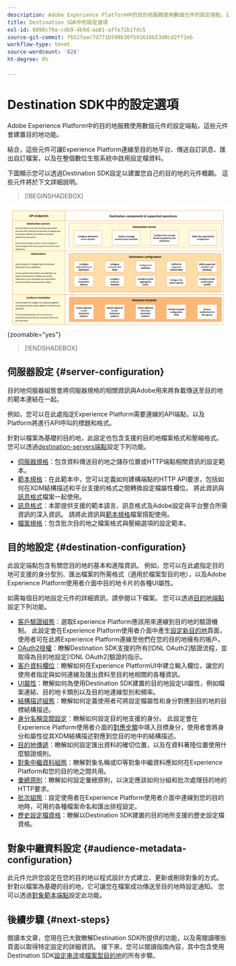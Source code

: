 ```yaml
---
description: Adobe Experience Platform中的目的地服務使用數個元件的設定端點，這些元件會建置目的地功能。 瞭解這些元件如何組合讓Experience Platform可連結到目的地合作夥伴、傳送自訂訊息，並在整個數位生態系統中啟用設定檔資料。
title: Destination SDK中的設定選項
exl-id: 8890c70a-cdb9-4b9d-aa81-affe72b1fdc5
source-git-commit: f652faac7d771b590b30f591616b53d0cd2ff1eb
workflow-type: tm+mt
source-wordcount: '828'
ht-degree: 0%

---
```


# Destination SDK中的設定選項

Adobe Experience Platform中的目的地服務使用數個元件的設定端點，這些元件會建置目的地功能。

結合，這些元件可讓Experience Platform連線至目的地平台、傳送自訂訊息、匯出自訂檔案，以及在整個數位生態系統中啟用設定檔資料。

下圖顯示您可以透過Destination SDK設定以建置您自己的目的地的元件概觀。 這些元件將於下文詳細說明。

>[!BEGINSHADEBOX]

![顯示Destination SDK元件、組態端點及其支援之作業的圖表。](../assets/functionality/destination-sdk-components-diagram.png){zoomable="yes"}

>[!ENDSHADEBOX]

## 伺服器設定 {#server-configuration}

目的地伺服器組態會將伺服器規格的相關資訊與Adobe用來將負載傳送至目的地的範本連結在一起。

例如，您可以在此處指定Experience Platform需要連線的API端點，以及Platform將進行API呼叫的標題和格式。

針對以檔案為基礎的目的地，此設定也包含支援的目的地檔案格式和壓縮格式。 您可以透過[destination-servers端點](../authoring-api/destination-server/create-destination-server.md)設定下列功能。

* [伺服器規格](destination-server/server-specs.md)：包含資料傳送目的地之儲存位置或HTTP端點相關資訊的設定範本。
* [範本規格](destination-server/templating-specs.md)：在此範本中，您可以定義如何建構端點的HTTP API要求，包括如何在XDM結構描述和平台支援的格式之間轉換設定檔屬性欄位。 將此資訊與[訊息格式](destination-server/message-format.md)檔案一起使用。
* [訊息格式](destination-server/message-format.md)：本節提供支援的範本語言、訊息格式及Adobe設定與平台整合所需資訊的深入資訊。 請將此資訊與[範本規格](destination-server/templating-specs.md)檔案搭配使用。
* [檔案規格](destination-server/file-formatting.md)：包含批次目的地之檔案格式與壓縮選項的設定範本。

## 目的地設定 {#destination-configuration}

此設定端點包含有關您目的地的基本和進階資訊。 例如，您可以在此處指定目的地可支援的身分型別、匯出檔案的所需格式（適用於檔案型目的地），以及Adobe Experience Platform使用者介面中目的地卡片的各種UI屬性。

如需每個目的地設定元件的詳細資訊，請參閱以下檔案。 您可以透過[目的地端點](../authoring-api/destination-configuration/create-destination-configuration.md)設定下列功能。

* [客戶驗證組態](destination-configuration/customer-authentication.md)：選取Experience Platform應該用來連線到目的地的驗證機制。 此設定會在Experience Platform使用者介面中產生[設定新目的地](../../ui/connect-destination.md)頁面，使用者可在此將Experience Platform連線至他們在您的目的地擁有的帳戶。
* [OAuth2授權](destination-configuration/oauth2-authorization.md)：瞭解Destination SDK支援的所有[!DNL OAuth2]驗證流程，並取得為目的地設定[!DNL OAuth2]驗證的指示。
* [客戶資料欄位](destination-configuration/customer-data-fields.md)：瞭解如何在Experience PlatformUI中建立輸入欄位，讓您的使用者指定與如何連線及匯出資料至目的地相關的各種資訊。
* [UI屬性](destination-configuration/ui-attributes.md)：瞭解如何為使用Destination SDK建置的目的地設定UI屬性，例如檔案連結、目的地卡類別以及目的地連線型別和頻率。
* [結構描述組態](destination-configuration/schema-configuration.md)：瞭解如何定義使用者可將設定檔屬性和身分對應到目的地的目標結構描述。
* [身分名稱空間設定](destination-configuration/identity-namespace-configuration.md)：瞭解如何設定目的地支援的身分。 此設定會在Experience Platform使用者介面的[對應步驟](../../ui/activate-segment-streaming-destinations.md#mapping)中填入目標身分，使用者會將身分和屬性從其XDM結構描述對應到您目的地中的結構描述。
* [目的地傳遞](destination-configuration/destination-delivery.md)：瞭解如何設定匯出資料的確切位置，以及在資料著陸位置使用什麼驗證規則。
* [對象中繼資料組態](destination-configuration/audience-metadata-configuration.md)：瞭解對象名稱或ID等對象中繼資料應如何在Experience Platform和您的目的地之間共用。
* [彙總原則](destination-configuration/aggregation-policy.md)：瞭解如何設定彙總原則，以決定應該如何分組和批次處理目的地的HTTP要求。
* [批次組態](destination-configuration/batch-configuration.md)：設定使用者在Experience Platform使用者介面中連線到您的目的地時，可用的各種檔案命名和匯出排程設定。
* [歷史設定檔資格](destination-configuration/historical-profile-qualifications.md)：瞭解以Destination SDK建置的目的地所支援的歷史設定檔資格。

## 對象中繼資料設定 {#audience-metadata-configuration}

此元件允許您設定在您的目的地以程式設計方式建立、更新或刪除對象的方式。 針對以檔案為基礎的目的地，它可讓您在檔案成功傳送至目的地時設定通知。 您可以透過[對象範本端點](../metadata-api/create-audience-template.md)設定此功能。

## 後續步驟 {#next-steps}

閱讀本文章，您現在已大致瞭解Destination SDK所提供的功能，以及需閱讀哪些頁面以取得特定設定的詳細資訊。 接下來，您可以閱讀指南內容，其中包含使用Destination SDK[設定串流](../guides/configure-destination-instructions.md)或[檔案型目的地](../guides/configure-file-based-destination-instructions.md)的所有步驟。
